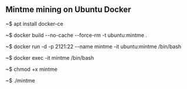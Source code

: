 Mintme mining on Ubuntu Docker 
------------------------------
~$ apt install docker-ce

~$ docker build --no-cache --force-rm -t ubuntu:mintme .

~$ docker run -d -p 2121:22 --name mintme -it ubuntu:mintme /bin/bash

~$ docker exec -it mintme /bin/bash

~$ chmod +x mintme

~$ ./mintme
